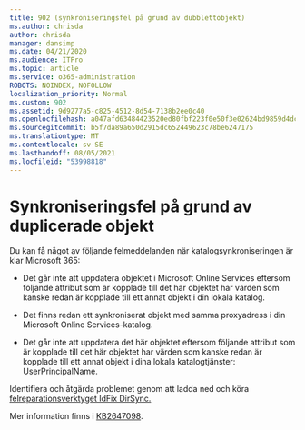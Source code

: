 ```yaml
---
title: 902 (synkroniseringsfel på grund av dubblettobjekt)
ms.author: chrisda
author: chrisda
manager: dansimp
ms.date: 04/21/2020
ms.audience: ITPro
ms.topic: article
ms.service: o365-administration
ROBOTS: NOINDEX, NOFOLLOW
localization_priority: Normal
ms.custom: 902
ms.assetid: 9d9277a5-c825-4512-8d54-7138b2ee0c40
ms.openlocfilehash: a047afd63484423520ed80fbf223f0e50f3e02624bd9859d4dcbbd94cf23143f
ms.sourcegitcommit: b5f7da89a650d2915dc652449623c78be6247175
ms.translationtype: MT
ms.contentlocale: sv-SE
ms.lasthandoff: 08/05/2021
ms.locfileid: "53998818"
---
```

# <a name="sync-errors-due-to-duplicate-objects"></a>Synkroniseringsfel på grund av duplicerade objekt

Du kan få något av följande felmeddelanden när katalogsynkroniseringen är klar Microsoft 365:

- Det går inte att uppdatera objektet i Microsoft Online Services eftersom följande attribut som är kopplade till det här objektet har värden som kanske redan är kopplade till ett annat objekt i din lokala katalog.

- Det finns redan ett synkroniserat objekt med samma proxyadress i din Microsoft Online Services-katalog.

- Det går inte att uppdatera det här objektet eftersom följande attribut som är kopplade till det här objektet har värden som kanske redan är kopplade till ett annat objekt i dina lokala katalogtjänster: UserPrincipalName.

Identifiera och åtgärda problemet genom att ladda ned och köra [felreparationsverktyget IdFix DirSync.](https://github.com/Microsoft/idfix)

Mer information finns i [KB2647098](https://support.microsoft.com/help/2647098/duplicate-or-invalid-attributes-prevent-directory-synchronization-in-o).
